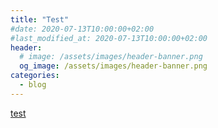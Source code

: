 ```yaml
---
title: "Test"
#date: 2020-07-13T10:00:00+02:00
#last_modified_at: 2020-07-13T10:00:00+02:00
header:
  # image: /assets/images/header-banner.png
  og_image: /assets/images/header-banner.png
categories:
  - blog
---
```

[test](/CaCAzureDevOpsPipeline/GULM-README.md)
